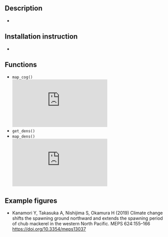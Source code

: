 ## Description
*

## Installation instruction
*

## Functions
* `map_cog()`  
![map_cog](https://github.com/Yuki-Kanamori/ggvast/blob/master/figures/meps_fig4.pdf)
* `get_dens()`
* `map_dens()`  
![map_dens](https://github.com/Yuki-Kanamori/ggvast/blob/master/figures/stock_asessment_fig33.pdf)

## Example figures
* Kanamori Y, Takasuka A, Nishijima S, Okamura H (2019) Climate change shifts the spawning ground northward and extends the spawning period of chub mackerel in the western North Pacific. MEPS 624:155–166
https://doi.org/10.3354/meps13037
